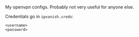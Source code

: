 My openvpn configs. Probably not very useful for anyone else.

Credentials go in `ipvanish.creds`:
```
<username>
<password>
```
